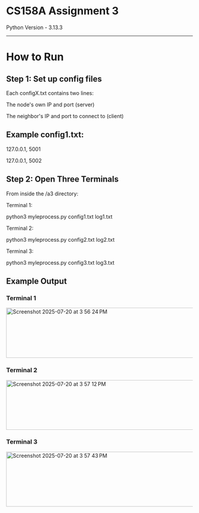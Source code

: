 # CS158A Assignment 3

Python Version - 3.13.3

---

# How to Run

## Step 1: Set up config files

Each configX.txt contains two lines:

The node's own IP and port (server)

The neighbor's IP and port to connect to (client)

## Example config1.txt:

127.0.0.1, 5001

127.0.0.1, 5002

## Step 2: Open Three Terminals

From inside the /a3 directory:

Terminal 1:

python3 myleprocess.py config1.txt log1.txt

Terminal 2:

python3 myleprocess.py config2.txt log2.txt

Terminal 3:

python3 myleprocess.py config3.txt log3.txt

## Example Output

### Terminal 1
<img width="535" height="135" alt="Screenshot 2025-07-20 at 3 56 24 PM" src="https://github.com/user-attachments/assets/c7fe890b-c00e-4b12-8ff9-5f39e849b18e" />

### Terminal 2
<img width="535" height="134" alt="Screenshot 2025-07-20 at 3 57 12 PM" src="https://github.com/user-attachments/assets/545c637a-01de-46ca-b2fc-818a34ee75c7" />

### Terminal 3
<img width="512" height="148" alt="Screenshot 2025-07-20 at 3 57 43 PM" src="https://github.com/user-attachments/assets/c9c4753c-769c-48f7-8962-dc6c0d7f581d" />
